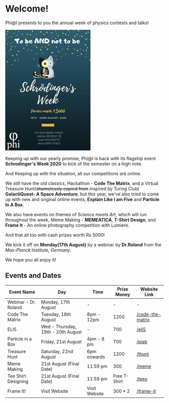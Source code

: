# Welcome!

Phi@I presents to you the annual week of physics contests and talks!

![](Schrodinger_Week.jpg)


Keeping up with our yearly promise, Phi@I is back with its flagship event **Schrodinger's Week 2020** to kick of the semester on a high note.

And Keeping up with the situation, all our competitions are online.

We still have the old classics, Hackathon - **Code The Matrix**, and a Virtual Treasure Hunt(~~shamelessly copied from~~ inspired by Turing Club) **GalactiQuest- A Space Adventure**, but this year, we've also tried to come up with new and original online events, **Explain Like I am Five** and **Particle In A Box**.

We also have events on themes of _Science meets Art_, which will run throughout the week, Meme Making - **MEMEATICA**, **T-Shirt Design**, and **Frame It** - An online photography competition with Lumiere.

And that all too with cash prizes worth Rs 5000!

We kick it off on **Monday(17th August)** by a webinar by **Dr.Roland** from the _Max-Planck Institute, Germany_.

We hope you all enjoy it!



## Events and Dates

| Event Name            | Day                                | Time          | Prize Money  | Website Link                         |
| --------------------- | ---------------------------------- | ------------- | ------------ | ------------------------------------ |
| Webinar - Dr. Roland  | Monday, 17th August                | -             | -            | -                                    |
| Code The Matrix       | Tuesday, 18th August               | 8pm - 12pm    | 1200         | [/code-the-matrix](/code-the-matrix) |
| ELI5                  | Wed - Thursday, 19th - 20th August | -             | 700          | [/eli5](/eli5)                       |
| Particle in a Box     | Friday, 21st August                | 4pm - 8 pm    | 700          | [/piab](/piab)                       |
| Treasure Hunt         | Saturday, 22nd August              | 6pm onwards   | 1200         | [/thunt](/thunt)                     |
| Meme Making           | 21st August (Final Date)           | 11:59 pm      | 300          | [/meme](/meme)                       |
| Tee Shirt Designing   | 21st August (Final Date)           | 11:59 pm      | Free T-Shirt | [/tees](/tees)                       |
| Frame It!             | Visit Website                      | Visit Website | 300 * 2      | [/frame-it](/frame-it)               |
